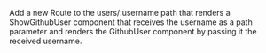 Add a new Route to the users/:username path that renders a ShowGithubUser component that receives the username as a path parameter and renders the GithubUser component by passing it the received username.